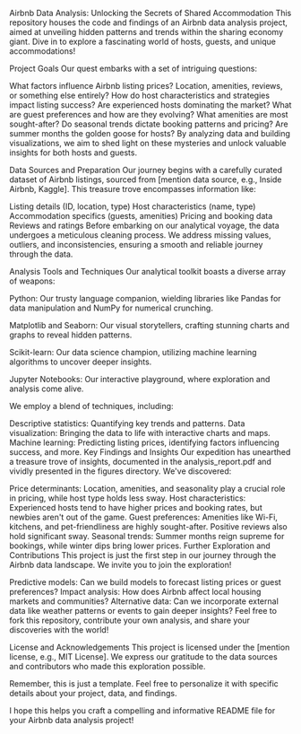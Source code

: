 
Airbnb Data Analysis: Unlocking the Secrets of Shared Accommodation
This repository houses the code and findings of an Airbnb data analysis project, aimed at unveiling hidden patterns and trends within the sharing economy giant. Dive in to explore a fascinating world of hosts, guests, and unique accommodations!

Project Goals
Our quest embarks with a set of intriguing questions:

What factors influence Airbnb listing prices? Location, amenities, reviews, or something else entirely?
How do host characteristics and strategies impact listing success? Are experienced hosts dominating the market?
What are guest preferences and how are they evolving? What amenities are most sought-after?
Do seasonal trends dictate booking patterns and pricing? Are summer months the golden goose for hosts?
By analyzing data and building visualizations, we aim to shed light on these mysteries and unlock valuable insights for both hosts and guests.

Data Sources and Preparation
Our journey begins with a carefully curated dataset of Airbnb listings, sourced from [mention data source, e.g., Inside Airbnb, Kaggle]. This treasure trove encompasses information like:

Listing details (ID, location, type)
Host characteristics (name, type)
Accommodation specifics (guests, amenities)
Pricing and booking data
Reviews and ratings
Before embarking on our analytical voyage, the data undergoes a meticulous cleaning process. We address missing values, outliers, and inconsistencies, ensuring a smooth and reliable journey through the data.

Analysis Tools and Techniques
Our analytical toolkit boasts a diverse array of weapons:

Python: Our trusty language companion, wielding libraries like Pandas for data manipulation and NumPy for numerical crunching.

Matplotlib and Seaborn: Our visual storytellers, crafting stunning charts and graphs to reveal hidden patterns.

Scikit-learn: Our data science champion, utilizing machine learning algorithms to uncover deeper insights.

Jupyter Notebooks: Our interactive playground, where exploration and analysis come alive.

We employ a blend of techniques, including:

Descriptive statistics: Quantifying key trends and patterns.
Data visualization: Bringing the data to life with interactive charts and maps.
Machine learning: Predicting listing prices, identifying factors influencing success, and more.
Key Findings and Insights
Our expedition has unearthed a treasure trove of insights, documented in the analysis_report.pdf and vividly presented in the figures directory. We've discovered:

Price determinants: Location, amenities, and seasonality play a crucial role in pricing, while host type holds less sway.
Host characteristics: Experienced hosts tend to have higher prices and booking rates, but newbies aren't out of the game.
Guest preferences: Amenities like Wi-Fi, kitchens, and pet-friendliness are highly sought-after. Positive reviews also hold significant sway.
Seasonal trends: Summer months reign supreme for bookings, while winter dips bring lower prices.
Further Exploration and Contributions
This project is just the first step in our journey through the Airbnb data landscape. We invite you to join the exploration!

Predictive models: Can we build models to forecast listing prices or guest preferences?
Impact analysis: How does Airbnb affect local housing markets and communities?
Alternative data: Can we incorporate external data like weather patterns or events to gain deeper insights?
Feel free to fork this repository, contribute your own analysis, and share your discoveries with the world!

License and Acknowledgements
This project is licensed under the [mention license, e.g., MIT License]. We express our gratitude to the data sources and contributors who made this exploration possible.

Remember, this is just a template. Feel free to personalize it with specific details about your project, data, and findings.

I hope this helps you craft a compelling and informative README file for your Airbnb data analysis project!
